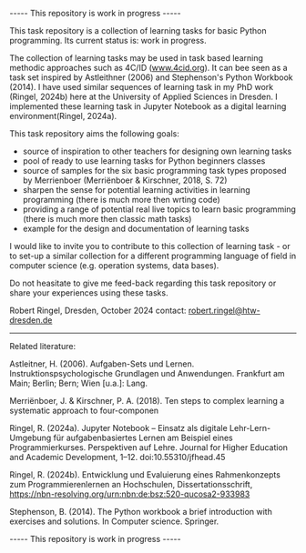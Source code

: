 ----- This repository is work in progress -----

This task repository is a collection of learning tasks for basic Python programming. Its current status is: work in progress.

The collection of learning tasks may be used in task based learning methodic approaches such as 4C/ID (www.4cid.org). It can bee seen as a task set inspired by Astleithner (2006) and Stephenson's Python Workbook (2014). I have used similar sequences of learning task in my PhD work (Ringel, 2024b) here at the University of Applied Sciences in Dresden. I implemented these learning task in Jupyter Notebook as a digital learning environment(Ringel, 2024a).

This task repository aims the following goals:
- source of inspiration to other teachers for designing own learning tasks
- pool of ready to use learning tasks for Python beginners classes
- source of samples for the six basic programming task types proposed by Merrienboer (Merriënboer & Kirschner, 2018, S. 72)
- sharpen the sense for potential learning activities in learning programming (there is much more then wrting code)
- providing a range of potential real live topics to learn basic programming (there is much more then classic math tasks)
- example for the design and documentation of learning tasks

I would like to invite you to contribute to this collection of learning task - or to set-up a similar collection for a different programming language of field in computer science (e.g. operation systems, data bases). 

Do not heasitate to give me feed-back regarding this task repository or share your experiences using these tasks.

Robert Ringel,
Dresden, October 2024
contact: robert.ringel@htw-dresden.de

--- --- --- --- --- --- --- --- --- --- --- --- --- --- --- 
Related literature:

Astleitner, H. (2006). Aufgaben-Sets und Lernen. Instruktionspsychologische Grundlagen und Anwendungen. Frankfurt am Main; Berlin; Bern; Wien [u.a.]: Lang.

Merriënboer, J. & Kirschner, P. A. (2018). Ten steps to complex learning a systematic approach to four-componen

Ringel, R. (2024a). Jupyter Notebook – Einsatz als digitale Lehr-Lern-Umgebung für aufgabenbasiertes Lernen am Beispiel eines Programmierkurses. Perspektiven auf Lehre. Journal for Higher Education and Academic Development, 1–12. doi:10.55310/jfhead.45

Ringel, R. (2024b). Entwicklung und Evaluierung eines Rahmenkonzepts zum Programmierenlernen an Hochschulen, Dissertationsschrift, https://nbn-resolving.org/urn:nbn:de:bsz:520-qucosa2-933983

Stephenson, B. (2014). The Python workbook a brief introduction with exercises and solutions. In Computer science. Springer. 


----- This repository is work in progress -----
